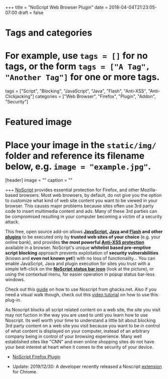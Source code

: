 +++
title = "NoScript Web Browser Plugin"
date = 2018-04-04T21:23:05-07:00
draft = false

# Tags and categories
# For example, use `tags = []` for no tags, or the form `tags = ["A Tag", "Another Tag"]` for one or more tags.
tags = ["Script", "Blocking", "JavaScript", "Java", "Flash", "Anti-XSS", "Anti-Clickjacking"]
categories = ["Web Browser", "Firefox", "Plugin", "Addon", "Security"]

# Featured image
# Place your image in the `static/img/` folder and reference its filename below, e.g. `image = "example.jpg"`.
[header]
image = ""
caption = ""

+++
[NoScript](https://noscript.net/) provides essential protection for Firefox, and other Mozilla-based browsers. Most web browsers, by default, do not give you the option to customize what kind of web site content you want to be viewed in your browser. This causes major problems because sites often use 3rd party code to insert multimedia content and ads. Many of these 3rd parties can be compromised resulting in your computer becoming a victim of a security attack. 

This free, open source add-on allows <strong><a href="http://en.wikipedia.org/wiki/JavaScript" rel="nofollow external">JavaScript</a>, <a href="http://en.wikipedia.org/wiki/Java" rel="nofollow external">Java</a> and <a href="http://en.wikipedia.org/wiki/Adobe_Flash" rel="nofollow external">Flash</a> and other <a href="http://hackademix.net/2009/02/07/browser-plugins-add-ons-and-security-advisers/">plugins</a></strong> to be executed only by <strong>trusted web sites of your choice</strong> (e.g. your online bank), and provides <strong>the most powerful 
<a href="http://noscript.net/features#xss">Anti-XSS protection</a></strong> available in a browser. NoScript's unique <strong>whitelist based pre-emptive script blocking</strong> approach prevents exploitation of <strong>security vulnerabilities</strong> (known and <strong>even not known yet</strong>!) with no loss of functionality... You can enable JavaScript, Java and plugin execution for sites you trust with a simple left-click on the <a href="http://noscript.net/features"><strong>NoScript status bar icon</strong></a> (look at the picture), or using the contextual menu, for easier operation in popup status bar-less windows. 

Check out this [guide](https://www.ghacks.net/2018/08/13/noscript-guide-for-firefox-57/) on how to use Noscript from ghacks.net. Also if you need a visual walk though, check out this <a href="https://www.youtube.com/watch?v=UhJTwCFFzrE">video tutorial</a> on how to use this plug-in. 

As Noscript blocks all script related content on a web site, the site you visit may not fuction in the way you are used to until you learn how to use Noscript. Its well worth your time to understand a little bit about blocking 3rd party content on a web site you visit because you want to be in control of what content is displayed on your computer, instead of an arbitrary company being in control of your browsing experience. Many well established sites like "CNN" and even online shopping sites do not have your best interest at heart when it comes to the security of your device.</p>

- [NoScript Firefox Plugin](https://addons.mozilla.org/en-US/firefox/addon/noscript/)

- Update: 2019/12/30: A developer recently released a Noscript [extension](https://chrome.google.com/webstore/detail/noscript/doojmbjmlfjjnbmnoijecmcbfeoakpjm?hl=en) for Chrome.
